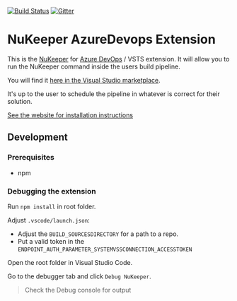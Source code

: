 
[![Build Status](https://travis-ci.org/NuKeeperDotNet/NuKeeper.svg?branch=master)](https://travis-ci.org/NuKeeperDotNet/NuKeeper/)
[![Gitter](https://img.shields.io/gitter/room/NuKeeperDotNet/Lobby.js.svg?maxAge=2592000)](https://gitter.im/NuKeeperDotNet/Lobby)

# NuKeeper AzureDevops Extension

This is the [NuKeeper](https://github.com/NuKeeperDotNet/NuKeeper) for [Azure DevOps](https://azure.microsoft.com/en-gb/services/devops/) / VSTS extension. It will allow you to run the NuKeeper command inside the users build pipeline.

You will find it [here in the Visual Studio marketplace](https://marketplace.visualstudio.com/items?itemName=nukeeper.nukeeper).

It's up to the user to schedule the pipeline in whatever is correct for their solution.


[See the website for installation instructions](https://nukeeper.com/platform/azure-devops/#extension)

## Development

### Prerequisites
- npm

### Debugging the extension

Run `npm install` in root folder.

Adjust `.vscode/launch.json`:
* Adjust the `BUILD_SOURCESDIRECTORY` for a path to a repo. 
* Put a valid token in the `ENDPOINT_AUTH_PARAMETER_SYSTEMVSSCONNECTION_ACCESSTOKEN`

Open the root folder in Visual Studio Code.

Go to the debugger tab and click `Debug NuKeeper`.

>Check the Debug console for output
